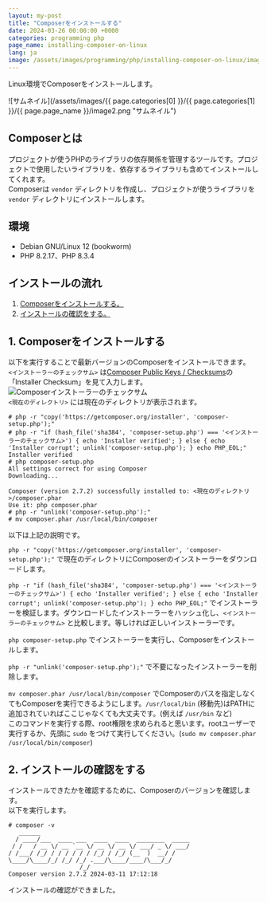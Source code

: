 ```yaml
---
layout: my-post
title: "Composerをインストールする"
date: 2024-03-26 00:00:00 +0000
categories: programming php
page_name: installing-composer-on-linux
lang: ja
image: /assets/images/programming/php/installing-composer-on-linux/image2.png
---
```


Linux環境でComposerをインストールします。

![サムネイル](/assets/images/{{ page.categories[0] }}/{{ page.categories[1] }}/{{ page.page_name }}/image2.png "サムネイル")

## Composerとは
プロジェクトが使うPHPのライブラリの依存関係を管理するツールです。プロジェクトで使用したいライブラリを、依存するライブラリも含めてインストールしてくれます。  
Composerは `vendor` ディレクトリを作成し、プロジェクトが使うライブラリを `vendor` ディレクトリにインストールします。

## 環境
- Debian GNU/Linux 12 (bookworm)
- PHP 8.2.17、PHP 8.3.4

## インストールの流れ
1. [Composerをインストールする。](#1-composerをインストールする)
3. [インストールの確認をする。](#2-インストールの確認をする)

## 1. Composerをインストールする
以下を実行することで最新バージョンのComposerをインストールできます。  
`<インストーラーのチェックサム>` は[Composer Public Keys / Checksums](https://composer.github.io/pubkeys.html)の「Installer Checksum」を見て入力します。  
![Composerインストーラーのチェックサム](/assets/images/programming/php/installing-composer-on-linux/image1.png "Composerインストーラーのチェックサム")  
`<現在のディレクトリ>` には現在のディレクトリが表示されます。
```
# php -r "copy('https://getcomposer.org/installer', 'composer-setup.php');"
# php -r "if (hash_file('sha384', 'composer-setup.php') === '<インストーラーのチェックサム>') { echo 'Installer verified'; } else { echo 'Installer corrupt'; unlink('composer-setup.php'); } echo PHP_EOL;"
Installer verified
# php composer-setup.php
All settings correct for using Composer
Downloading...

Composer (version 2.7.2) successfully installed to: <現在のディレクトリ>/composer.phar
Use it: php composer.phar
# php -r "unlink('composer-setup.php');"
# mv composer.phar /usr/local/bin/composer
```
以下は上記の説明です。

`php -r "copy('https://getcomposer.org/installer', 'composer-setup.php');"` で現在のディレクトリにComposerのインストーラーをダウンロードします。

`php -r "if (hash_file('sha384', 'composer-setup.php') === '<インストーラーのチェックサム>') { echo 'Installer verified'; } else { echo 'Installer corrupt'; unlink('composer-setup.php'); } echo PHP_EOL;"` でインストーラーを検証します。ダウンロードしたインストーラーをハッシュ化し、`<インストーラーのチェックサム>` と比較します。等しければ正しいインストーラーです。

`php composer-setup.php` でインストーラーを実行し、Composerをインストールします。

`php -r "unlink('composer-setup.php');"` で不要になったインストーラーを削除します。

`mv composer.phar /usr/local/bin/composer` でComposerのパスを指定しなくてもComposerを実行できるようにします。`/usr/local/bin` (移動先)はPATHに追加されていればここじゃなくても大丈夫です。(例えば `/usr/bin` など)  
このコマンドを実行する際、root権限を求められると思います。rootユーザーで実行するか、先頭に `sudo` をつけて実行してください。(`sudo mv composer.phar /usr/local/bin/composer`)

## 2. インストールの確認をする
インストールできたかを確認するために、Composerのバージョンを確認します。  
以下を実行します。
```
# composer -v
   ______
  / ____/___  ____ ___  ____  ____  ________  _____
 / /   / __ \/ __ `__ \/ __ \/ __ \/ ___/ _ \/ ___/
/ /___/ /_/ / / / / / / /_/ / /_/ (__  )  __/ /
\____/\____/_/ /_/ /_/ .___/\____/____/\___/_/
                    /_/
Composer version 2.7.2 2024-03-11 17:12:18
```
インストールの確認ができました。